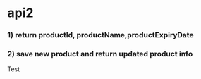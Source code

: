 # api2
### 1) return productId, productName,productExpiryDate
### 2) save new product and return updated product info
Test